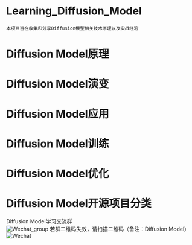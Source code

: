 # Learning_Diffusion_Model
    本项目旨在收集和分享Diffusion模型相关技术原理以及实战经验


# Diffusion Model原理


# Diffusion Model演变


# Diffusion Model应用


# Diffusion Model训练


# Diffusion Model优化


# Diffusion Model开源项目分类

Diffusion Model学习交流群<br>
        ![]([https://github.com/zhendeliu/Learning_Diffusion_Model/blob/main/wechat_group.jpg] "Wechat_group")
若群二维码失效，请扫描二维码（备注：Diffusion Model）
        ![]([https://github.com/zhendeliu/Learning_Diffusion_Model/blob/main/wechat.jpg] "Wechat")


